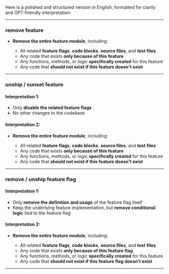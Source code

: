 Here is a polished and structured version in English, formatted for clarity and GPT-friendly interpretation:

---

### **remove feature**

* **Remove the entire feature module**, including:

  * All related **feature flags**, **code blocks**, **source files**, and **test files**
  * Any code that exists **only because of this feature**
  * Any functions, methods, or logic **specifically created** for this feature
  * Any code that **should not exist if this feature doesn't exist**

---

### **unship / sunset feature**

#### Interpretation 1:

* Only **disable the related feature flags**
* No other changes to the codebase

#### Interpretation 2:

* **Remove the entire feature module**, including:

  * All related **feature flags**, **code blocks**, **source files**, and **test files**
  * Any code that exists **only because of this feature**
  * Any functions, methods, or logic **specifically created** for this feature
  * Any code that **should not exist if this feature doesn't exist**

---

### **remove / unship feature flag**

#### Interpretation 1:

* Only **remove the definition and usage** of the feature flag itself
* Keep the underlying feature implementation, but **remove conditional logic** tied to the feature flag

#### Interpretation 2:

* **Remove the entire feature module**, including:

  * All related **feature flags**, **code blocks**, **source files**, and **test files**
  * Any code that exists **only because of this feature flag**
  * Any functions, methods, or logic **specifically created** for this feature
  * Any code that **should not exist if this feature flag doesn't exist**

---


